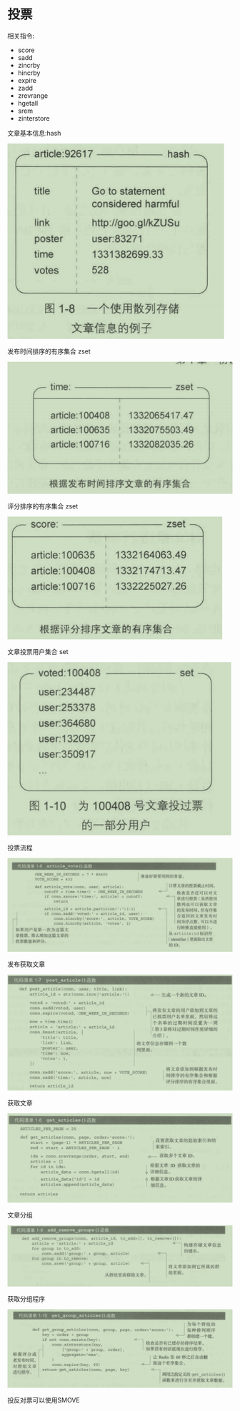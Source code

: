 # 投票

相关指令:

- score
- sadd
- zincrby
- hincrby
- expire
- zadd
- zrevrange
- hgetall
- srem
- zinterstore

文章基本信息:hash

![文章信息存储](../pic/aticle_info.png)

发布时间排序的有序集合 zset

![文章时间排序](../pic/aticle_info_1.png)

评分排序的有序集合 zset

![文章分数排序](../pic/aticle_info_2.png)

文章投票用户集合 set

![单文章投票用户](../pic/aticle_info_3.png)

投票流程

![投票](../pic/aticle_info_4.png)

发布获取文章

![发布文章](../pic/aticle_info_5.png)

获取文章

![获取文章](../pic/aticle_info_6.png)

文章分组

![分组管理](../pic/aticle_info_7.png)

获取分组程序

![获取分组程序](../pic/aticle_info_8.png)

投反对票可以使用SMOVE